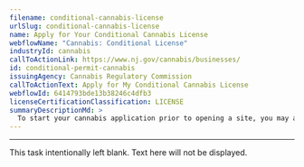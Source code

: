 ```yaml
---
filename: conditional-cannabis-license
urlSlug: conditional-cannabis-license
name: Apply for Your Conditional Cannabis License
webflowName: "Cannabis: Conditional License"
industryId: cannabis
callToActionLink: https://www.nj.gov/cannabis/businesses/
id: conditional-permit-cannabis
issuingAgency: Cannabis Regulatory Commission
callToActionText: Apply for My Conditional Cannabis License
webflowId: 6414793bde13b38246c4dfb3
licenseCertificationClassification: LICENSE
summaryDescriptionMd: >
  To start your cannabis application prior to opening a site, you may apply for a conditional license that gives you 120 days to find a location, get municipal approval, and apply for a conversion license (which will give your business approval to operate).
---
```


---

This task intentionally left blank. Text here will not be displayed.
